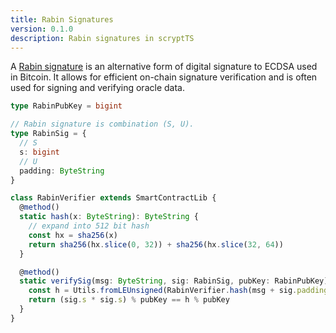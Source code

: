 ```yaml
---
title: Rabin Signatures
version: 0.1.0
description: Rabin signatures in scryptTS
---
```


A [Rabin signature](https://en.wikipedia.org/wiki/Rabin_signature_algorithm) is an alternative form of digital signature to ECDSA used in Bitcoin. It allows for efficient on-chain signature verification and is often used for signing and verifying oracle data.

```ts
type RabinPubKey = bigint

// Rabin signature is combination (S, U).
type RabinSig = {
  // S
  s: bigint
  // U
  padding: ByteString
}

class RabinVerifier extends SmartContractLib {
  @method()
  static hash(x: ByteString): ByteString {
    // expand into 512 bit hash
    const hx = sha256(x)
    return sha256(hx.slice(0, 32)) + sha256(hx.slice(32, 64))
  }

  @method()
  static verifySig(msg: ByteString, sig: RabinSig, pubKey: RabinPubKey): boolean {
    const h = Utils.fromLEUnsigned(RabinVerifier.hash(msg + sig.padding))
    return (sig.s * sig.s) % pubKey == h % pubKey
  }
}
```
